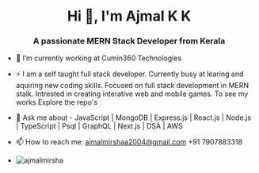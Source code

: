 <h1 align="center">Hi 👋, I'm Ajmal K K</h1>
<h3 align="center">A passionate MERN Stack Developer from Kerala</h3>

- 🔭 I’m currently working at Cumin360 Technologies
- ⚡ I am a self taught full stack developer. Currently busy at learing and aquiring new coding skills. Focused on full stack development in MERN stalk. Intrested in creating interative web and mobile games. To see my works Explore the repo's
- 💬 Ask me about - JavaScript | MongoDB | Express.js | React.js | Node.js | TypeScript | Psql | GraphQL | Next.js | DSA | AWS
- 📫 How to reach me: ajmalmirshaa2004@gmail.com  +91 7907883318

- <img align="left" src="https://github-readme-stats.vercel.app/api?username=ajmalmirsha&show_icons=true&locale=en" alt="ajmalmirsha" />


